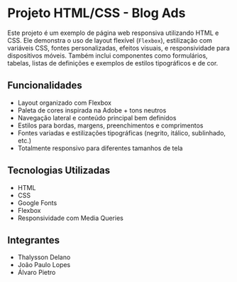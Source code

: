 # Projeto HTML/CSS - Blog Ads

Este projeto é um exemplo de página web responsiva utilizando HTML e CSS. Ele demonstra o uso de layout flexível (`Flexbox`), estilização com variáveis CSS, fontes personalizadas, efeitos visuais, e responsividade para dispositivos móveis. Também inclui componentes como formulários, tabelas, listas de definições e exemplos de estilos tipográficos e de cor.

## Funcionalidades

- Layout organizado com Flexbox
- Paleta de cores inspirada na Adobe + tons neutros
- Navegação lateral e conteúdo principal bem definidos
- Estilos para bordas, margens, preenchimentos e comprimentos
- Fontes variadas e estilizações tipográficas (negrito, itálico, sublinhado, etc.)
- Totalmente responsivo para diferentes tamanhos de tela

## Tecnologias Utilizadas

- HTML
- CSS
- Google Fonts
- Flexbox
- Responsividade com Media Queries

## Integrantes

- Thalysson Delano
- João Paulo Lopes
- Álvaro Pietro

